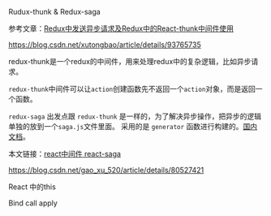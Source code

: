 Rudux-thunk & Redux-saga

参考文章：[Redux中发送异步请求及Redux中的React-thunk中间件使用](https://blog.csdn.net/qq_38277366/article/details/82927331)

https://blog.csdn.net/xutongbao/article/details/93765735

redux-thunk是一个redux的中间件，用来处理redux中的复杂逻辑，比如异步请求。

`redux-thunk`中间件可以让`action`创建函数先不返回一个`action`对象，而是返回一个函数。

`redux-saga` 出发点跟 `redux-thunk` 是一样的，为了解决异步操作，把异步的逻辑单独的放到一个`saga.js`文件里面。 采用的是 `generator` 函数进行构建的。[国内文档](https://redux-saga-in-chinese.js.org/docs/introduction/BeginnerTutorial.html)。

本文链接：[react中间件 react-saga](https://blog.csdn.net/qq_35962128/article/details/82494747)

https://blog.csdn.net/gao_xu_520/article/details/80527421





React 中的this

Bind call apply

